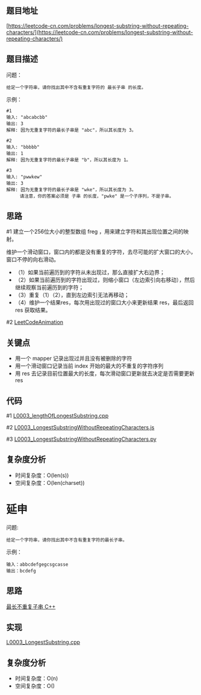 <!--
 * @Date        : 2020-05-02 20:37:47
 * @LastEditors : anlzou
 * @Github      : https://github.com/anlzou
 * @LastEditTime: 2020-05-16 12:24:24
 * @FilePath    : \algorithm\problems\L0003_LongestSubstringWithoutRepeatingCharacters.md
 * @Describe    : 
 -->
## 题目地址

[https://leetcode-cn.com/problems/longest-substring-without-repeating-characters/](https://leetcode-cn.com/problems/longest-substring-without-repeating-characters/)

## 题目描述

问题：
```
给定一个字符串，请你找出其中不含有重复字符的 最长子串 的长度。
```
示例：
```
#1 
输入: "abcabcbb"
输出: 3 
解释: 因为无重复字符的最长子串是 "abc"，所以其长度为 3。

#2
输入: "bbbbb"
输出: 1
解释: 因为无重复字符的最长子串是 "b"，所以其长度为 1。

#3
输入: "pwwkew"
输出: 3
解释: 因为无重复字符的最长子串是 "wke"，所以其长度为 3。
     请注意，你的答案必须是 子串 的长度，"pwke" 是一个子序列，不是子串。
```

## 思路
#1
建立一个256位大小的整型数组 freg ，用来建立字符和其出现位置之间的映射。

维护一个滑动窗口，窗口内的都是没有重复的字符，去尽可能的扩大窗口的大小，窗口不停的向右滑动。

- （1）如果当前遍历到的字符从未出现过，那么直接扩大右边界；
- （2）如果当前遍历到的字符出现过，则缩小窗口（左边索引向右移动），然后继续观察当前遍历到的字符；
- （3）重复（1）（2），直到左边索引无法再移动；
- （4）维护一个结果res，每次用出现过的窗口大小来更新结果 res，最后返回 res 获取结果。

#2
[LeetCodeAnimation](https://github.com/MisterBooo/LeetCodeAnimation/blob/master/notes/LeetCode%E7%AC%AC3%E5%8F%B7%E9%97%AE%E9%A2%98%EF%BC%9A%E6%97%A0%E9%87%8D%E5%A4%8D%E5%AD%97%E7%AC%A6%E7%9A%84%E6%9C%80%E9%95%BF%E5%AD%90%E4%B8%B2.md)
## 关键点
- 用一个 mapper 记录出现过并且没有被删除的字符
- 用一个滑动窗口记录当前 index 开始的最大的不重复的字符序列
- 用 res 去记录目前位置最大的长度，每次滑动窗口更新就去决定是否需要更新 res

## 代码
#1 [L0003_lengthOfLongestSubstring.cpp](../code/L0003_lengthOfLongestSubstring.cpp)

#2 [L0003_LongestSubstringWithoutRepeatingCharacters.js](../code/L0003_LongestSubstringWithoutRepeatingCharacters.js)

#3 [L0003_LongestSubstringWithoutRepeatingCharacters.py](../code/L0003_LongestSubstringWithoutRepeatingCharacters.py)

## 复杂度分析

- 时间复杂度：O(len(s))
- 空间复杂度：O(len(charset))

# 延申
问题:
```
给定一个字符串，请你找出其中不含有重复字符的最长子串。
```
示例：
```
输入：abbcdefgegcsgcasse
输出：bcdefg
```
## 思路
[最长不重复子串 C++](https://blog.csdn.net/CSU_GUO_LIANG/article/details/81177271)

## 实现
[L0003_LongestSubstring.cpp](../code/L0003_LongestSubstring.cpp)

## 复杂度分析
- 时间复杂度：O(n)
- 空间复杂度：O()
